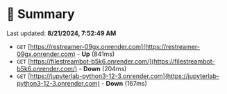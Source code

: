 # 📖 Summary
Last updated: **8/21/2024, 7:52:49 AM**

- `GET` [https://restreamer-09gx.onrender.com](https://restreamer-09gx.onrender.com) - **Up** (841ms)
- `GET` [https://filestreambot-b5k6.onrender.com/](https://filestreambot-b5k6.onrender.com/) - **Down** (204ms)
- `GET` [https://jupyterlab-python3-12-3.onrender.com](https://jupyterlab-python3-12-3.onrender.com) - **Down** (167ms)

